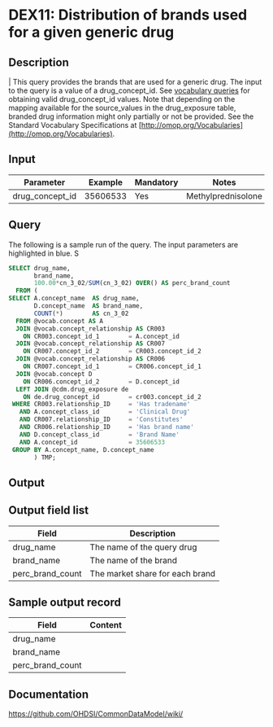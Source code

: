 <!---
Group:drug exposure
Name:DEX11 Distribution of brands used for a given generic drug
Author:Patrick Ryan
CDM Version: 5.0
-->

# DEX11: Distribution of brands used for a given generic drug

## Description
| This query provides the brands that are used for a generic drug. The input to the query is a value of a drug_concept_id. See [vocabulary queries](http://vocabqueries.omop.org/drug-queries) for obtaining valid drug_concept_id values.  Note that depending on the mapping available for the source_values in the drug_exposure table, branded drug information might only partially or not be provided. See the Standard Vocabulary Specifications at  [http://omop.org/Vocabularies](http://omop.org/Vocabularies).

## Input

|  Parameter |  Example |  Mandatory |  Notes |
| --- | --- | --- | --- |
| drug_concept_id | 35606533 | Yes | Methylprednisolone |

## Query
The following is a sample run of the query. The input parameters are highlighted in  blue. S

```sql
SELECT drug_name,
       brand_name,
       100.00*cn_3_02/SUM(cn_3_02) OVER() AS perc_brand_count
  FROM (
SELECT A.concept_name  AS drug_name,
       D.concept_name  AS brand_name,
       COUNT(*)        AS cn_3_02
  FROM @vocab.concept AS A
  JOIN @vocab.concept_relationship AS CR003
    ON CR003.concept_id_1        = A.concept_id
  JOIN @vocab.concept_relationship AS CR007
    ON CR007.concept_id_2        = CR003.concept_id_2
  JOIN @vocab.concept_relationship AS CR006
    ON CR007.concept_id_1        = CR006.concept_id_1
  JOIN @vocab.concept D
    ON CR006.concept_id_2        = D.concept_id
  LEFT JOIN @cdm.drug_exposure de
    ON de.drug_concept_id        = cr003.concept_id_2
 WHERE CR003.relationship_ID     = 'Has tradename'
   AND A.concept_class_id        = 'Clinical Drug'
   AND CR007.relationship_ID     = 'Constitutes'
   AND CR006.relationship_ID     = 'Has brand name'
   AND D.concept_class_id        = 'Brand Name'
   AND A.concept_id              = 35606533
 GROUP BY A.concept_name, D.concept_name
       ) TMP;
```

## Output

## Output field list

|  Field |  Description |
| --- | --- |
| drug_name | The name of the query drug |
| brand_name | The name of the brand |
| perc_brand_count | The market share for each brand |

## Sample output record

|  Field |  Content |
| --- | --- |
| drug_name |   |
| brand_name |   |
| perc_brand_count |   |

## Documentation
https://github.com/OHDSI/CommonDataModel/wiki/
